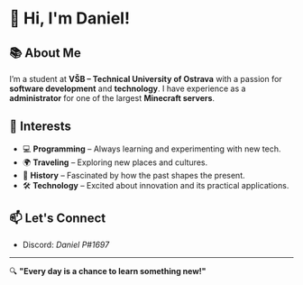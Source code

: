 # 👋 Hi, I'm Daniel!

## 📚 About Me
I’m a student at **VŠB – Technical University of Ostrava** with a passion for **software development** and **technology**. I have experience as a **administrator** for one of the largest **Minecraft servers**.

## 🚀 Interests
- 💻 **Programming** – Always learning and experimenting with new tech.
- 🌍 **Traveling** – Exploring new places and cultures.
- 📖 **History** – Fascinated by how the past shapes the present.
- 🛠 **Technology** – Excited about innovation and its practical applications.

## 📫 Let's Connect
- Discord: *Daniel P#1697*

---

🔍 **"Every day is a chance to learn something new!"**


